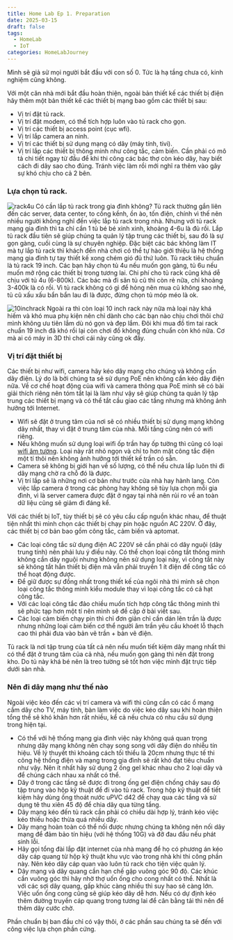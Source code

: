 ```yaml
---
title: Home Lab Ep 1. Preparation
date: 2025-03-15
draft: false
tags:
  - HomeLab
  - IoT
categories: HomeLabJourney
---
```

Mình sẽ giả sử mọi người bắt đầu với con số 0. Tức là hạ tầng chưa có, kinh nghiệm cũng không. 

Với một căn nhà mới bắt đầu hoàn thiện, ngoài bản thiết kế các thiết bị điện hãy thêm một bản thiết kế các thiết bị mạng bao gồm các thiết bị sau:
- Vị trí đặt tủ rack.
- Vị trí đặt modem, có thể tích hợp luôn vào tủ rack cho gọn.
- Vị trí các thiết bị access point (cục wfi).
- Vị trí lắp camera an ninh.
- Vị trí các thiết bị sử dụng mạng có dây (máy tính, tivi).
- Vị trí lắp các thiết bị thông minh như công tắc, cảm biến.
Cần phải có mô tả chi tiết ngay từ đầu để khi thi công các bác thợ còn kéo dây, hay biết cách đi dây sao cho đúng. Tránh việc làm rồi mới nghĩ ra thêm vào gây sự khó chịu cho cả 2 bên.

### Lựa chọn tủ rack.
![rack4u](/rack4u.png)
Có cần lắp tủ rack trong gia đình không? Tủ rack thường gắn liên đến các server, data center, to cồng kềnh, ồn ào, tốn điện, chính vì thế nên nhiều người không nghĩ đến việc lắp tủ rack trong nhà. Nhưng với tủ rack mạng gia đình thì ta chỉ cần 1 tủ  bé bé xinh xinh, khoảng 4-6u là đủ rồi. Lắp tủ rack đầu tiên sẽ giúp chúng ta quản lý tập trung các thiết bị, sau đó là sự gọn gàng, cuối cùng là sự chuyên nghiệp. Đặc biệt các bác không làm IT mà tự lắp tủ rack thì khách đến nhà chơi có thể tự hào giới thiệu là hệ thống mạng gia đình tự tay thiết kế xong chém gió đủ thứ luôn.
Tủ rack tiêu chuẩn là tủ rack 19 inch. Các bạn hãy chọn tủ 4u nếu muốn gọn gàng, tủ 6u nếu muốn mở rộng các thiết bị trong tương lai. Chi phí cho tủ rack cũng khá dễ chịu với tủ 4u (6-800k). Các bác mà đi săn tủ cũ thì còn rẻ nữa, chỉ khoảng 3-400k là có rồi. Vì tủ rack không có gì để hỏng nên mua cũ không sao nhé, tủ cũ xấu xấu bẩn bẩn lau đi là được, đừng chọn tủ móp méo là ok.

![10inchrack](/10inchrack.png)
Ngoài ra thì còn loại 10 inch rack này nữa mà loại này khá hiếm và khó mua phụ kiện nên chỉ dành cho các bạn nào chịu chơi thôi chứ mình không ưu tiên lắm dù nó gọn và đẹp lắm. Đôi khi mua đồ tìm tai rack chuẩn 19 inch đã khó rồi lại còn chơi đồ không đúng chuẩn còn khó nữa. Cơ mà ai có máy in 3D thì chơi cái này cũng ok đấy.

### Vị trí đặt thiết bị
Các thiết bị như wifi, camera hãy kéo dây mạng cho chúng và không cần dây điện. Lý do là bởi chúng ta sẽ sử dụng PoE nên không cần kéo dây điện nữa. Về cơ chế hoạt động của wifi và camera thông qua PoE mình sẽ có bài giải thích riêng nên tóm tắt lại là làm như vậy sẽ giúp chúng ta quản lý tập trung các thiết bị mạng và có thể tắt cầu giao các tầng nhưng mà không ảnh hưởng tới Internet.
- Wifi sẽ đặt ở trung tâm của nơi sẽ có nhiều thiết bị sử dụng mạng không dây nhất, thay vì đặt ở trung tâm của nhà. Mỗi tầng cũng nên có wifi riêng.
- Nếu không muốn sử dụng loại wifi ốp trần hay ốp tường thì cũng có loại [wifi âm tường](https://www.omadanetworks.com/vn/business-networking/omada-wifi-wall-plate/eap230-wall/). Loại này rất nhỏ ngọn và chỉ to hơn mặt công tắc điện một tí thôi nên không ảnh hưởng tới thiết kế trần có sẵn. 
- Camera sẽ không bị giới hạn về số lượng, có thể nếu chưa lắp luôn thì đi dây mạng chờ ra chỗ đó là được. 
- Vị trí lắp sẽ là những nơi cơ bản như trước cửa nhà hay hành lang. Còn việc lắp camera ở trong các phòng hay không sẽ tùy lựa chọn mỗi gia đình, vì là server camera được đặt ở ngay tại nhà nên rủi ro về an toàn dữ liệu cũng sẽ giảm đi đáng kể.

Với các thiết bị IoT, tùy thiết bị sẽ có yêu cầu cấp nguồn khác nhau, để thuật tiện nhất thì mình chọn các thiết bị chạy pin hoặc nguồn AC 220V. Ở đây, các thiết bị cơ bản bao gồm công tắc, cảm biến và aptomat. 
- Các loại công tắc sử dụng điện AC 220V sẽ cần phải có dây nguội (dây trung tính) nên phải lưu ý điều này. Có thể chọn loại công tắt thông minh không cần dây nguội nhưng không nên sử dụng loại này, vì công tắt này sẽ không tắt hẳn thiết bị điện mà vẫn phải truyền 1 ít điện để công tắc có thể hoạt động được.
- Để giữ được sự đồng nhất trong thiết kế của ngôi nhà thì mình sẽ chọn loại công tắc thông minh kiểu module thay vì loại công tắc có cả hạt công tắc.
- Với các loại công tắc đảo chiều muốn tích hợp công tắc thông minh thì sẽ phức tạp hơn một tí nên mình sẽ đề cập ở bài viết sau.
- Các loại cảm biến chạy pin thì chỉ đơn giản chỉ cần dán lên trần là được nhưng những loại cảm biến cơ thể người âm trần yêu cầu khoét lỗ thạch cao thì phải đưa vào bản vẽ trần + bản vẽ điện.

Tủ rack là nơi tập trung của tất cả nên nếu muốn tiết kiệm dây mạng nhất thì có thể đặt ở trung tâm của cả nhà, nếu muốn gọn gàng thì nên đặt trong kho. Do tủ này khá bé nên là treo tường sẽ tốt hơn việc mình đặt trực tiếp dưới sàn nhà. 

### Nên đi dây mạng như thế nào
Ngoài việc kéo đến các vị trí camera và wifi thì cũng cần có các ổ mạng cắm dây cho TV, máy tính, bàn làm việc do việc kéo dây sau khi hoàn thiện tổng thể sẽ khó khăn hơn rất nhiều, kể cả nếu chưa có nhu cầu sử dụng trong hiện tại.
- Có thể với hệ thống mạng gia đình việc này không quá quan trọng nhưng dây mạng không nên chạy song song với dây điện do nhiễu tín hiệu. Về lý thuyết thì khoảng cách tối thiểu là 20cm nhưng thực tế thi công hệ thống điện và mạng trong gia đình sẽ rất khó đạt tiêu chuẩn như vậy. Nên ít nhất hãy sử dụng 2 ống gel khác nhau cho 2 loại dây và để chúng cách nhau xa nhất có thể.
- Dây ở trong các tầng sẽ được đi trong ống gel điện chống cháy sau đó tập trung vào hộp kỹ thuật để đi vào tủ rack. Trong hộp kỹ thuật để tiết kiệm hãy dùng ống thoát nước uPVC d42 để chạy qua các tầng và sử dụng tê thu xiên 45 độ để chia dây qua từng tầng.
- Dây mạng kéo đến tủ rack cần phải có chiều dài hợp lý, tránh kéo việc kéo thiếu hoặc thừa quá nhiều dây. 
- Dây mạng hoàn toàn có thể nối được nhưng chúng ta không nên nối dây mạng để đảm bảo tín hiệu (với hệ thống 10G) và đỡ đau đầu nếu phát sinh lỗi. 
- Hãy gọi tổng đài lắp đặt internet của nhà mạng để họ có phương án kéo dây cáp quang từ hộp kỹ thuật khu vực vào trong nhà khi thi công phần này. Nên kéo dây cáp quan vào luôn tủ rack cho tiện việc quản lý.
- Dây mạng và dây quang cần hạn chế gập vuông góc 90 độ. Các khúc cần vuông góc thì hãy nhờ thợ uốn ống cho cong nhất có thể. Nhất là với các sợi dây quang, gấp khúc càng nhiều thì suy hao sẽ càng lớn. Việc uốn ống cong cũng sẽ giúp kéo dây dễ hơn. Nếu có dự định kéo thêm đường truyền cáp quang trong tương lai để cân bằng tải thì nên để thêm dây cước chờ.

Phần chuẩn bị ban đầu chỉ có vậy thôi, ở các phần sau chúng ta sẽ đến với công việc lựa chọn phần cứng.
